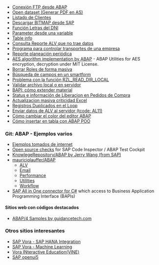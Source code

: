 * [Conexión FTP desde ABAP](https://github.com/SidVal/ABAP/tree/master/codigos/conexion-ftp-desde-abap-poo)
* [Open dataset (Generar PDF en AS)](https://github.com/SidVal/ABAP/tree/master/codigos/otf-to-pdf)
* [Listado de Clientes](https://github.com/SidVal/ABAP/tree/master/codigos/listado-clientes)
* [Descargar BITMAP desde SAP](https://github.com/SidVal/ABAP/tree/master/codigos/download-bitmap-from-sap)
* [Función Letras del DNI](https://github.com/SidVal/ABAP/tree/master/codigos/letras-dni)
* [Parameter desde una variable](https://github.com/SidVal/ABAP/tree/master/codigos/parameter-desde-una-variable)
* [Table info](https://github.com/SidVal/ABAP/tree/master/codigos/table-info)
* [Consulta Reporte ALV que no trae datos](https://github.com/SidVal/ABAP/tree/master/codigos/reporte-alv)
* [Programa para controlar transportes de una empresa](https://github.com/SidVal/ABAP/tree/master/codigos/control-transporte-empresa)
* [Reporte planeación periódica](https://github.com/SidVal/ABAP/tree/master/codigos/reporte-planeacion-periodica)
* [AES algorithm implementation by ABAP](https://github.com/SidVal/ABAP/tree/master/codigos/abap-for-aes) -
ABAP Utilities for AES encryption, decryption under MIT License. 
* [Borrar Roles de forma masiva](https://github.com/SidVal/ABAP/tree/master/codigos/borrar-roles)
* [Búsqueda de campos en un smartform](https://github.com/SidVal/ABAP/tree/master/codigos/busqueda-campo-smartform)
* [Problema con la función RZL_READ_DIR_LOCAL](https://github.com/SidVal/ABAP/tree/master/codigos/funcion-rzl-read-dir-local)
* [Validar archivo local o en servidor](https://github.com/SidVal/ABAP/tree/master/codigos/validar-archivo-local-servidor)
* [BAPI: cómo extender material](https://github.com/SidVal/ABAP/tree/master/codigos/bapi-extender-material)
* [Status e información de Liberacion en Pedidos de Compra](https://github.com/SidVal/ABAP/tree/master/codigos/informacion-liberacion-pedidos-compra)
* [Actualizacion masiva criticidad Excel](https://github.com/SidVal/ABAP/tree/master/codigos/Actualizacion-masiva-criticidad-Excel)
* [Registros Duplicados en el Loop](https://github.com/SidVal/ABAP/tree/master/codigos/registros-duplicados-en-el-loop)
* [Enviar datos de ALV al servidor (tcode: AL11)](https://github.com/SidVal/ABAP/tree/master/codigos/enviar-datos-alv-al-servidor)
* [Cómo cambiar el color del editor ABAP](https://github.com/SidVal/ABAP/tree/master/codigos/cambiar-color-de-editor-abap)
* [Cómo insertar en tabla con ABAP POO](https://github.com/consultoria-sap/ABAP/blob/master/codigos/insertar-en-tabla-sql/v0.abap)

### Git: ABAP - Ejemplos varios
* [Ejemplos tomados de internet](https://github.com/SidVal/ABAP/tree/master/codigos/ejemplos)
* [Open source checks](https://github.com/larshp/abapOpenChecks) for SAP Code Inspector / ABAP Test Cockpit
* [KnowlegeRepository/ABAP by Jerry Wang (from SAP)](https://github.com/i042416/KnowlegeRepository/tree/master/ABAP)
* [mauriciolauffer/ABAP](https://github.com/mauriciolauffer/ABAP)
  * [ALV](https://github.com/mauriciolauffer/ABAP/tree/master/ALV)
  * [Email](https://github.com/mauriciolauffer/ABAP/tree/master/Email)
  * [Performance](https://github.com/mauriciolauffer/ABAP/tree/master/Performance)
  * [Utilities](https://github.com/mauriciolauffer/ABAP/tree/master/Utilities)
  * [Workflow](https://github.com/mauriciolauffer/ABAP/tree/master/Workflow)
* [SAP All in One connector for C#](https://github.com/cuesto/SAPDotNetConnector) which access to Business Application Programming Interface (BAPIs)  

#### Sitios web con códigos destacados
* [ABAP/4 Samples by guidancetech.com](http://www.guidancetech.com/people/holland/sap/abap/)

### Otros sitios interesantes
* [SAP Vora - SAP HANA Integration](https://github.com/SAP/vora-vine/blob/master/documentation/vora_hana_integration/README.md#sap-vora---sap-hana-integration)
* [SAP Vora - Machine Learning](https://github.com/SAP/vora-vine/blob/master/documentation/machine_learning/README.md#machine-learning)
* [Vora INteractive Education(VINE)](https://github.com/SAP/vora-vine)
* [SAP openui5](https://github.com/SAP/openui5)
